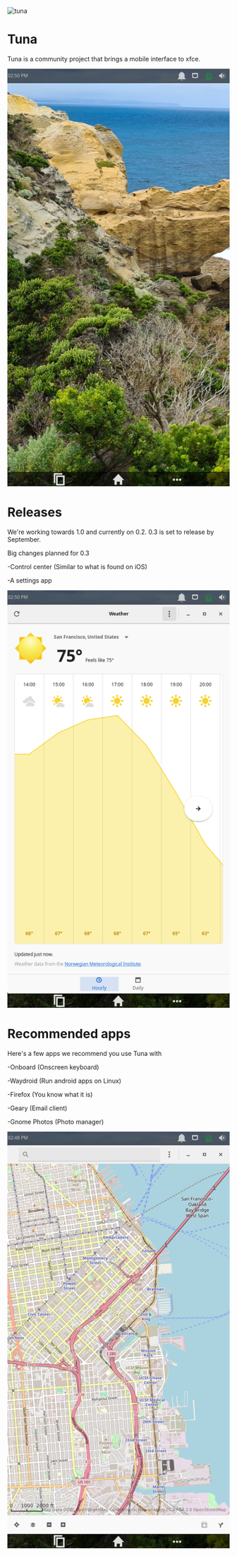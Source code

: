 
![tuna](img/TunaLOGOtitle.png)

# Tuna

Tuna is a community project that brings a mobile interface to xfce.

![tuna](img/TS3.png)

# Releases

We're working towards 1.0 and currently on 0.2. 0.3 is set to release by September.

Big changes planned for 0.3

-Control center (Similar to what is found on iOS)

-A settings app

![tuna](img/TS2.png)

# Recommended apps

Here's a few apps we recommend you use Tuna with

-Onboard (Onscreen keyboard)

-Waydroid (Run android apps on Linux)

-Firefox (You know what it is)

-Geary (Email client)

-Gnome Photos (Photo manager)

![tuna](img/TS1.png)